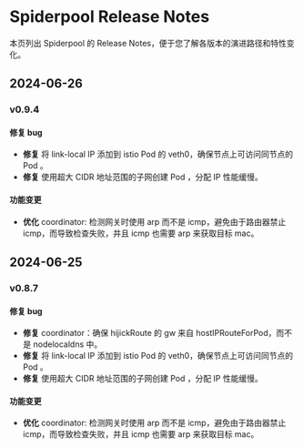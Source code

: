 # Spiderpool Release Notes

本页列出 Spiderpool 的 Release Notes，便于您了解各版本的演进路径和特性变化。

## 2024-06-26

### v0.9.4

#### 修复 bug

- **修复** 将 link-local IP 添加到 istio Pod 的 veth0，确保节点上可访问同节点的 Pod 。
- **修复** 使用超大 CIDR 地址范围的子网创建 Pod ，分配 IP 性能缓慢。

#### 功能变更

- **优化** coordinator: 检测网关时使用 arp 而不是 icmp，避免由于路由器禁止 icmp，而导致检查失败，并且 icmp 也需要 arp 来获取目标 mac。

## 2024-06-25

### v0.8.7

#### 修复 bug

- **修复** coordinator：确保 hijickRoute 的 gw 来自 hostIPRouteForPod，而不是 nodelocaldns 中。
- **修复** 将 link-local IP 添加到 istio Pod 的 veth0，确保节点上可访问同节点的 Pod 。
- **修复** 使用超大 CIDR 地址范围的子网创建 Pod ，分配 IP 性能缓慢。

#### 功能变更

- **优化** coordinator: 检测网关时使用 arp 而不是 icmp，避免由于路由器禁止 icmp，而导致检查失败，并且 icmp 也需要 arp 来获取目标 mac。
